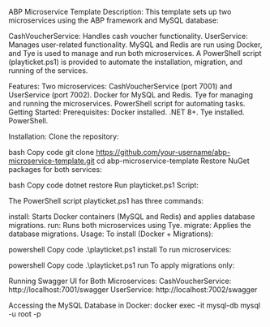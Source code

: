ABP Microservice Template
Description:
This template sets up two microservices using the ABP framework and MySQL database:

CashVoucherService: Handles cash voucher functionality.
UserService: Manages user-related functionality.
MySQL and Redis are run using Docker, and Tye is used to manage and run both microservices. A PowerShell script (playticket.ps1) is provided to automate the installation, migration, and running of the services.

Features:
Two microservices: CashVoucherService (port 7001) and UserService (port 7002).
Docker for MySQL and Redis.
Tye for managing and running the microservices.
PowerShell script for automating tasks.
Getting Started:
Prerequisites:
Docker installed.
.NET 8+.
Tye installed.
PowerShell.

Installation:
Clone the repository:

bash
Copy code
git clone https://github.com/your-username/abp-microservice-template.git
cd abp-microservice-template
Restore NuGet packages for both services:

bash
Copy code
dotnet restore
Run playticket.ps1 Script:

The PowerShell script playticket.ps1 has three commands:

install: Starts Docker containers (MySQL and Redis) and applies database migrations.
run: Runs both microservices using Tye.
migrate: Applies the database migrations.
Usage:
To install (Docker + Migrations):

powershell
Copy code
.\playticket.ps1 install
To run microservices:

powershell
Copy code
.\playticket.ps1 run
To apply migrations only:

Running Swagger UI for Both Microservices:
CashVoucherService: http://localhost:7001/swagger
UserService: http://localhost:7002/swagger

Accessing the MySQL Database in Docker: 
docker exec -it mysql-db mysql -u root -p

